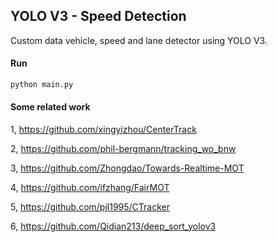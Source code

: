## YOLO V3 - Speed Detection

Custom data vehicle, speed and lane detector using YOLO V3.

#### Run

```bash
python main.py
```

#### Some related work
   1, https://github.com/xingyizhou/CenterTrack
   
   2, https://github.com/phil-bergmann/tracking_wo_bnw
   
   3, https://github.com/Zhongdao/Towards-Realtime-MOT
   
   4, https://github.com/ifzhang/FairMOT
   
   5, https://github.com/pjl1995/CTracker
   
   6, https://github.com/Qidian213/deep_sort_yolov3
